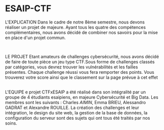 # ESAIP-CTF
L'EXPLICATION
Dans le cadre de notre 8ème semestre, nous devons réaliser un projet de majeure.
Ayant tous les quatre des compétences complémentaires, nous avons décidé de combiner nos savoirs pour la mise en place d'un projet commun.

</br>

LE PROJET
Etant amateurs de challenges cybersécurité, nous avons décidé de faire de toute pièce un jeu type CTF.Sous forme de challenges classés par catégories, vous devrez trouver les vulnérabilités et les failles présentes. Chaque challenge réussi vous fera remporter des points. Vous trouverez votre score ainsi que le classement sur la page prévue à cet effet

</br>
L'EQUIPE
e projet CTFxESAIP a été réalisé dans son intégralité par un groupe de 4 étudiants esaipiens, en majeure Cybersécurité et Big Data. Les membres sont les suivants : Charles <i>AIMIN</i>, Emma BRIEU, Alessandro GADRAT et Alexandre ROUILLE.
La création des challenges et leur intégration, le design du site web, la gestion de la base de données, la configuration du serveur sont des sujets qui ont tous été traités par nos soins.
